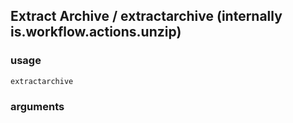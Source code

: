 
## Extract Archive / extractarchive (internally is.workflow.actions.unzip)


### usage
`extractarchive `

### arguments

